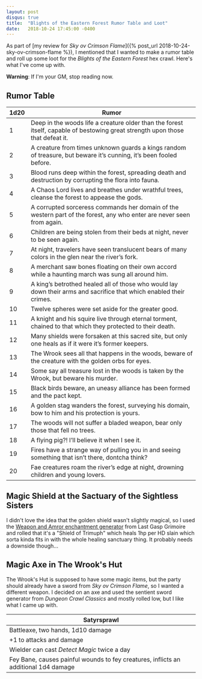 ```yaml
---
layout: post
disqus: true
title:  "Blights of the Eastern Forest Rumor Table and Loot"
date:   2018-10-24 17:45:00 -0400
---
```


As part of [my review for _Sky ov Crimson Flame_]({% post_url 2018-10-24-sky-ov-crimson-flame %}), I mentioned that I wanted to make a rumor table and roll up some loot for the _Blights of the Eastern Forest_ hex crawl. Here's what I've come up with.

**Warning**: If I'm your GM, stop reading now.

## Rumor Table

| 1d20 | Rumor |
| ---- | ----- |
| 1 | Deep in the woods life a creature older than the forest itself, capable of bestowing great strength upon those that defeat it. |
| 2 | A creature from times unknown guards a kings random of treasure, but beware it’s cunning, it’s been fooled before. |
| 3 | Blood runs deep within the forest, spreading death and destruction by corrupting the flora into fauna. |
| 4 | A Chaos Lord lives and breathes under wrathful trees, cleanse the forest to appease the gods. |
| 5 | A corrupted sorceress commands her domain of the western part of the forest, any who enter are never seen from again. |
| 6 | Children are being stolen from their beds at night, never to be seen again. |
| 7 | At night, travelers have seen translucent bears of many colors in the glen near the river’s fork. |
| 8 | A merchant saw bones floating on their own accord while a haunting march was sung all around him. |
| 9 | A king’s betrothed healed all of those who would lay down their arms and sacrifice that which enabled their crimes. |
| 10 | Twelve spheres were set aside for the greater good. |
| 11 | A knight and his squire live through eternal torment, chained to that which they protected to their death. |
| 12 | Many shields were forsaken at this sacred site, but only one heals as if it were it’s former keepers. |
| 13 | The Wrook sees all that happens in the woods, beware of the creature with the golden orbs for eyes. |
| 14 | Some say all treasure lost in the woods is taken by the Wrook, but beware his murder. |
| 15 | Black birds beware, an uneasy alliance has been formed and the pact kept. |
| 16 | A golden stag wanders the forest, surveying his domain, bow to him and his protection is yours. |
| 17 | The woods will not suffer a bladed weapon, bear only those that fell no trees. |
| 18 | A flying pig?! I’ll believe it when I see it. |
| 19 | Fires have a strange way of pulling you in and seeing something that isn’t there, dontcha think? |
| 20 | Fae creatures roam the river’s edge at night, drowning children and young lovers. |

## Magic Shield at the Sactuary of the Sightless Sisters

I didn't love the idea that the golden shield wasn't slightly magical, so I used the [Weapon and Amror enchantment generator](https://www.lastgaspgrimoire.com/generators/the-seventh-order-of-the-random-generator/) from Last Gasp Grimoire and rolled that it's a "Shield of Trimuph" which heals 1hp per HD slain which sorta kinda fits in with the whole healing sanctuary thing. It probably needs a downside though...

## Magic Axe in The Wrook's Hut

The Wrook's Hut is supposed to have some magic items, but the party should already have a sword from _Sky ov Crimson Flame_, so I wanted a different weapon. I decided on an axe and used the sentient sword generator from _Dungeon Crawl Classics_ and mostly rolled low, but I like what I came up with.

| Satyrsprawl |
| ----------- |
| Battleaxe, two hands, 1d10 damage
| +1 to attacks and damage
| Wielder can cast _Detect Magic_ twice a day
| Fey Bane, causes painful wounds to fey creatures, inflicts an additional 1d4 damage

